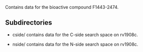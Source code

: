 Contains data for the bioactive compound F1443-2474.

## Subdirectories

- cside/ contains data for the C-side search space on rv1908c.

- nside/ contains data for the N-side search space on rv1908c.

